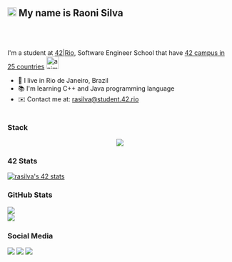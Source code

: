 ## <a href="https://www.animatedimages.org/cat-hello-523.htm"><img src="https://www.animatedimages.org/data/media/523/animated-hello-image-0002.gif" border="0" alt="animated-hello-image-0002" height="20"/></a> My name is Raoni Silva
<div>
<img src="https://www.animatedimages.org/data/media/562/animated-line-image-0429.gif" width="100%" height="02">

<br> <br>I'm a student at [42|Rio](https://42.rio), Software Engineer School that have [42 campus in 25 countries](https://www.42network.org/42-schools/) <a href="https://www.animatedimages.org/cat-world-globes-1667.htm"><img src="https://www.animatedimages.org/data/media/1667/animated-world-globe-image-0039.gif" border="0" alt="animated-world-globe-image-0039" whidth="40" height="28" /></a>
* 📍 I live in Rio de Janeiro, Brazil
* 📚 I'm learning C++ and Java programming language
* ✉️ Contact me at: [rasilva@student.42.rio](mailto:rasilva@student.42.rio)
<img src="https://www.animatedimages.org/data/media/562/animated-line-image-0429.gif" width="100%" height="02">
 
</div>
 

### Stack
<p align="center">
  <a href="https://skillicons.dev">
    <img src="https://skillicons.dev/icons?i=git,c,vim,html,javascript,java,css,bash,cpp,bootstrap,figma&theme=light" />
  </a>
</p>

### 42 Stats
<div>
<a href="https://github.com/JaeSeoKim/badge42"><img src="https://badge42.vercel.app/api/v2/cl31w57uk011409l3prctwdhb/stats?cursusId=21&coalitionId=undefined" alt="rasilva's 42 stats" /></a>
</div>


### GitHub Stats
<div>
<a href="http://www.github.com/RaoniEQR"><img src="https://github-readme-streak-stats.herokuapp.com?user=RaoniEQR&theme=tokyonight&date_format=M%20j%5B%2C%20Y%5D" /></a>
 </div>
 
 <div>
  <a href=""http://www.github.com/RaoniEQR""><img src="https://github-readme-stats.vercel.app/api/top-langs/?username=raonieqr&langs_count=8&layout=compact&theme=tokyonight"/></a>
 </div>
 
 ### Social Media
 
 <div>
  <a href="https://instagram.com/raonieqr" target="_blank"><img src="https://img.shields.io/badge/-Instagram-%23E4405F?style=for-the-badge&logo=instagram&logoColor=white" target="_blank"></a>
  <a href = "mailto:rasilva@student.42.rio"><img src="https://img.shields.io/badge/-Gmail-%23333?style=for-the-badge&logo=gmail&logoColor=white" target="_blank"></a>
  <a href="https://www.linkedin.com/in/raonieqr" target="_blank"><img src="https://img.shields.io/badge/-LinkedIn-%230077B5?style=for-the-badge&logo=linkedin&logoColor=white" target="_blank"></a> 
</div>
